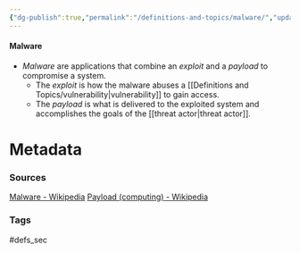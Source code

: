 ```yaml
---
{"dg-publish":true,"permalink":"/definitions-and-topics/malware/","updated":"2024-03-28T14:08:53.000-07:00"}
---
```


#### Malware
- *Malware* are applications that combine an *exploit* and a *payload* to compromise a system.
	- The *exploit* is how the malware abuses a [[Definitions and Topics/vulnerability\|vulnerability]] to gain access.
	- The *payload* is what is delivered to the exploited system and accomplishes the goals of the [[threat actor\|threat actor]].






# Metadata

### Sources
[Malware - Wikipedia](https://en.wikipedia.org/wiki/Malware)
[Payload (computing) - Wikipedia](https://en.wikipedia.org/wiki/Payload_(computing))

### Tags
#defs_sec 